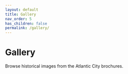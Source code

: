 ```yaml
---
layout: default
title: Gallery
nav_order: 5
has_children: false
permalink: /gallery/
---
```


# Gallery

Browse historical images from the Atlantic City brochures.
